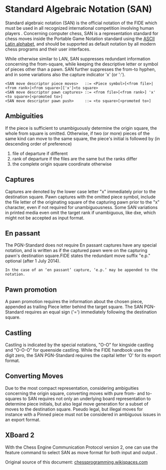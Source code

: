 # Standard Algebraic Notation (SAN) 
Standard algebraic notation (SAN) is the official notation of the FIDE which must be used in all recognized international competition involving human players . Concerning computer chess, SAN is a representation standard for chess moves inside the Portable Game Notation standard using the [ASCII](https://en.wikipedia.org/wiki/ASCII) [Latin alphabet](https://en.wikipedia.org/wiki/ISO/IEC_8859-1), and should be supported as default notation by all modern chess programs and their user interfaces.

While otherwise similar to LAN, SAN suppresses redundant information concerning the from-square, while keeping the descriptive letter or symbol of pieces other than a pawn. SAN further suppresses the from-to hyphen, and in some variations also the capture indicator 'x' (or ':').
```
<SAN move descriptor piece moves>   ::= <Piece symbol>[<from file>|<from rank>|<from square>]['x']<to square>
<SAN move descriptor pawn captures> ::= <from file>[<from rank>] 'x' <to square>[<promoted to>]
<SAN move descriptor pawn push>     ::= <to square>[<promoted to>]
```

## Ambiguities
If the piece is sufficient to unambiguously determine the origin square, the whole from square is omitted. Otherwise, if two (or more) pieces of the same kind can move to the same square, the piece's initial is followed by (in descending order of preference)
1. file of departure if different
1. rank of departure if the files are the same but the ranks differ
1. the complete origin square coordinate otherwise

## Captures
Captures are denoted by the lower case letter "x" immediately prior to the destination square. Pawn captures with the omitted piece symbol, include the file letter of the originating square of the capturing pawn prior to the "x" character, even if not required for unambiguousness. Some SAN variations in printed media even omit the target rank if unambiguous, like dxe, which might not be accepted as input format.

## En passant
The PGN-Standard does not require En passant captures have any special notation, and is written as if the captured pawn were on the capturing pawn's destination square.FIDE states the redundant move suffix "e.p." optional (after 1 July 2014).

`In the case of an ‘en passant’ capture, ‘e.p.’ may be appended to the notation.`

## Pawn promotion
A pawn promotion requires the information about the chosen piece, appended as trailing Piece letter behind the target square. The SAN PGN-Standard requires an equal sign ('=') immediately following the destination square.

## Castling
Castling is indicated by the special notations, "O-O" for kingside castling and "O-O-O" for queenside castling. While the FIDE handbook uses the digit zero, the SAN PGN-Standard requires the capital letter 'O' for its export format.

## Converting Moves
Due to the most compact representation, considering ambiguities concerning the origin square, converting moves with pure from- and to-squares to SAN requires not only an underlying board representation to determine piece initials, but also legal move generation for a subset of moves to the destination square. Pseudo legal, but illegal moves for instance with a Pinned piece must not be considered in ambiguous issues in an export format.

## XBoard 2
With the Chess Engine Communication Protocol version 2, one can use the feature command to select SAN as move format for both input and output .


Original source of this document: [chessprogramming.wikispaces.com](https://chessprogramming.wikispaces.com/Algebraic+Chess+Notation#Standard%20Algebraic%20Notation%20(SAN))
